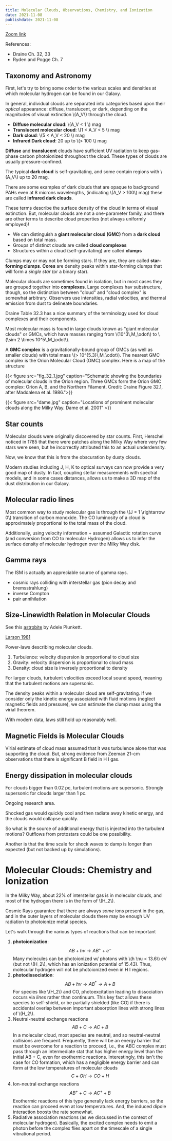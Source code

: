 ```yaml
---
title: Molecular Clouds, Observations, Chemistry, and Ionization
date: 2021-11-08
publishdate: 2021-11-08
---
```


[Zoom link](https://psu.mediaspace.kaltura.com/media/Astro+542A+Nov+8/1_s6az9bt5)

References:
* Draine Ch. 32, 33
* Ryden and Pogge Ch. 7

## Taxonomy and Astronomy

First, let's try to bring some order to the various scales and densities at which molecular hydrogen can be found in our Galaxy. 

In general, individual clouds are separated into categories based upon their *optical* appearance: diffuse, translucent, or dark, depending on the magnitudes of visual extinction \\(A_V\\) through the cloud.

* **Diffuse molecular cloud**: \\(A_V < 1 \\) mag
* **Translucent molecular cloud**: \\(1 < A_V < 5 \\) mag
* **Dark cloud**: \\(5 < A_V < 20 \\) mag
* **Infrared Dark cloud**: 20 up to \\(> 100 \\) mag

**Diffuse** and **translucent** clouds have sufficient UV radiation to keep gas-phase carbon photoionized throughout the cloud. These types of clouds are usually pressure-confined.

The typical **dark cloud** is self-gravitating, and some contain regions with \\(A_V\\) up to 20 mag. 

There are some examples of dark clouds that are opaque to background PAHs even at 8 microns wavelengths, (indicating \\(A_V > 100\\) mag) these are called **infrared dark clouds**.

These terms describe the surface density of the cloud in terms of visual extinction. But, molecular clouds are not a one-parameter family, and there are other terms to describe cloud properties (not always uniformly employed)!

* We can distinguish a **giant molecular cloud (GMC)** from a **dark cloud** based on total mass.
* Groups of distinct clouds are called **cloud complexes**
* Structures within a cloud (self-gravitating) are called **clumps**

Clumps may or may not be forming stars. If they are, they are called **star-forming clumps**. 
**Cores** are density peaks within star-forming clumps that will form a *single star* (or a binary star). 

Molecular clouds are sometimes found in isolation, but in most cases they are grouped together into **complexes**. Large complexes hav substructure, though, so the distinction between "cloud" and "cloud complex" is somewhat arbitrary. Observers use intensities, radial velocities, and thermal emission from dust to delineate boundaries. 

Draine Table 32.3 has a nice summary of the terminology used for cloud complexes and their components.

Most molecular mass is found in large clouds known as "giant molecular clouds" or GMCs, which have masses ranging from \\(10^3\\,M_\odot\\) to \\(\sim 2 \times 10^5\\,M_\odot\\). 

A **GMC complex** is a gravitationally-bound group of GMCs (as well as smaller clouds) with total mass \\(> 10^{5.3}\\,M_\odot\\). The nearest GMC complex is the Orion Molecular Cloud (OMC) complex. Here is a map of the structure

{{< figure src="fig_32_1.jpg" caption="Schematic showing the boundaries of molecular clouds in the Orion region. Three GMCs form the Orion GMC complex: Orion A, B, and the Northern Filament. Credit: Draine Figure 32.1, after Maddalena et al. 1986.">}}

{{< figure src="dame.jpg" caption="Locations of prominent molecular clouds along the Milky Way. Dame et al. 2001" >}}

## Star counts

Molecular clouds were originally discovered by star counts. First, Herschel noticed in 1785 that there were patches along the Milky Way where very few stars were seen, but he incorrectly attributed this to an actual underdensity.

Now, we know that this is from the obscuration by dusty clouds. 

Modern studies including J, H, K to optical surveys can now provide a very good map of dusty. In fact, coupling stellar measurements with spectral models, and in some cases distances, allows us to make a 3D map of the dust distribution in our Galaxy.

## Molecular radio lines

Most common way to study molecular gas is through the \\(J = 1 \rightarrow 0\\) transition of carbon monoxide. The CO luminosity of a cloud is approximately proportional to the total mass of the cloud.

Additionally, using velocity information + assumed Galactic rotation curve (and conversion from CO to molecular Hydrogen) allows us to infer the surface density of molecular hydrogen over the Milky Way disk.

## Gamma rays

The ISM is actually an appreciable source of gamma rays.

* cosmic rays colliding with interstellar gas (pion decay and bremsstrahlung)
* inverse Compton
* pair annihilation

## Size-Linewidth Relation in Molecular Clouds

See this [astrobite](https://astrobites.org/2012/11/18/astrophysical-classics-larsons-laws/) by Adele Plunkett.

[Larson 1981](https://ui.adsabs.harvard.edu/abs/1981MNRAS.194..809L/abstract)

Power-laws describing molecular clouds.

1. Turbulence: velocity dispersion is proportional to cloud size
2. Gravity: velocity dispersion is proportional to cloud mass
3. Density: cloud size is inversely proportional to density

For larger clouds, turbulent velocities exceed local sound speed, meaning that the turbulent motions are supersonic.

The density peaks within a molecular cloud are self-gravitating. If we consider only the kinetic energy associated with fluid motions (neglect magnetic fields and pressure), we can estimate the clump mass using the virial theorem.

With modern data, laws still hold up reasonably well.

## Magnetic Fields is Molecular Clouds

Virial estimate of cloud mass assumed that it was turbulence alone that was supporting the cloud. But, strong evidence from Zeeman 21-cm observations that there is significant B field in H I gas.

## Energy dissipation in molecular clouds

For clouds bigger than 0.02 pc, turbulent motions are supersonic. Strongly supersonic for clouds larger than 1 pc.

Ongoing research area.

Shocked gas would quickly cool and then radiate away kinetic energy, and the clouds would collapse quickly. 

So what is the source of additional energy that is injected into the turbulent motions? Outflows from protostars could be one possibility.

Another is that the time scale for shock waves to damp is longer than expected (but not backed up by simulations).

# Molecular Clouds: Chemistry and Ionization

In the Milky Way, about 22% of interstellar gas is in molecular clouds, and most of the hydrogen there is in the form of \\(H_2\\).

Cosmic Rays guarantee that there are always *some* ions present in the gas, and in the outer layers of molecular clouds there may be enough UV radiation to photoionize metal species.

Let's walk through the various types of reactions that can be important

1. **photoionization**: 
$$
AB + h \nu \rightarrow AB^+ + e^-
$$
Many molecules can be photoionized w/ photons with \\(h \nu < 13.6\\) eV (but not \\(H_2\\), which has an ionization potential of 15.43). Thus, molecular hydrogen will not be photoionized even in H I regions.
2. **photodissociation**:
$$
AB + h \nu \rightarrow AB^* \rightarrow A + B
$$ 
For species like \\(H_2\\) and CO, photoexcitation leading to dissociation occurs via *lines* rather than continuum. This key fact allows these species to self-shield, or be partially shielded (like CO) if there is accidental overlap between important absorption lines with strong lines of \\(H_2\\).
3. Neutral-neutral exchange reactions
$$
AB + C \rightarrow AC + B
$$
In a molecular cloud, most species are neutral, and so neutral-neutral collisions are frequent. Frequently, there will be an energy barrier that must be overcome for a reaction to proceed, i.e., the ABC complex must pass through an intermediate stat that has higher energy level than the initial AB + C, even for exothermic reactions. Interestingly, this isn't the case for CO formation, which has a negligible energy barrier and can form at the low temperatures of molecular clouds
$$
C + OH \rightarrow CO + H
$$
4. Ion-neutral exchange reactions
$$
AB^+ + C \rightarrow AC^+ + B
$$
Exothermic reactions of this type generally lack energy barriers, so the reaction can proceed even at low temperatures. And, the induced dipole interaction boosts the rate somewhat.
5. Radiative association reactions (as we discussed in the context of molecular hydrogen). Basically, the excited complex needs to emit a photon before the complex flies apart on the timescale of a single vibrational period.
